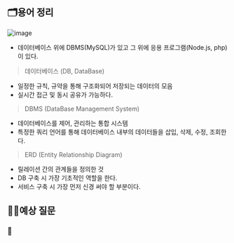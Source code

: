 ## 🗂️용어 정리

![image](https://github.com/JeongwooHam/FE_Study_Logs/assets/123251211/dc34f791-31e5-4dcf-9380-f4a9c1b60e26)

- 데이터베이스 위에 DBMS(MySQL)가 있고 그 위에 응용 프로그램(Node.js, php)이 있다.

> 데이터베이스 (DB, DataBase)

- 일정한 규칙, 규약을 통해 구조화되어 저장되는 데이터의 모음
- 실시간 접근 및 동시 공유가 가능하다.

> DBMS (DataBase Management System)

- 데이터베이스를 제어, 관리하는 통합 시스템
- 특정한 쿼리 언어를 통해 데이터베이스 내부의 데이터들을 삽입, 삭제, 수정, 조회한다.

> ERD (Entity Relationship Diagram)

- 릴레이션 간의 관계들을 정의한 것
- DB 구축 시 가장 기초적인 역할을 한다.
- 서비스 구축 시 가장 먼저 신경 써야 할 부분이다.

## 🙋‍♀️예상 질문

### 🤔
